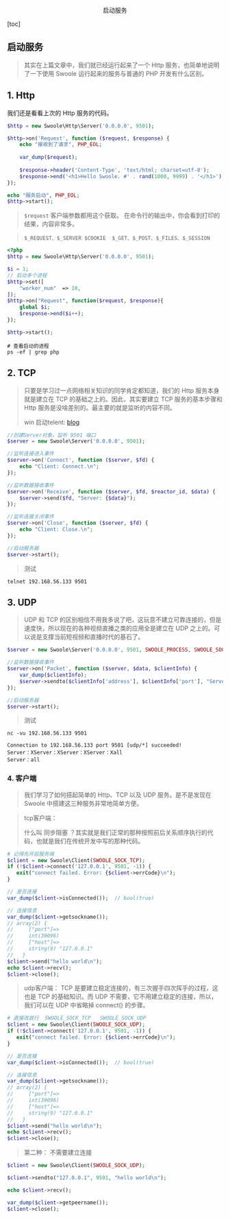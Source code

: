 <center>启动服务</center>





[toc]





## 启动服务

> 其实在上篇文章中，我们就已经运行起来了一个 Http 服务，也简单地说明了一下使用 Swoole 运行起来的服务与普通的 PHP 开发有什么区别。





## 1. Http

我们还是看看上次的 Http 服务的代码。

```php
$http = new Swoole\Http\Server('0.0.0.0', 9501);

$http->on('Request', function ($request, $response) {
    echo "接收到了请求", PHP_EOL;
    
    var_dump($request);
    
    $response->header('Content-Type', 'text/html; charset=utf-8');
    $response->end('<h1>Hello Swoole. #' . rand(1000, 9999) . '</h1>');
});

echo "服务启动", PHP_EOL;
$http->start();
```

> `$request` 客户端参数都用这个获取。 在命令行的输出中，你会看到打印的结果，内容非常多。

>  `$_REQUEST、$_SERVER $COOKIE  $_GET、$_POST、$_FILES、$_SESSION`

```php
<?php
$http = new Swoole\Http\Server('0.0.0.0', 9501);

$i = 1;
// 启动多个进程
$http->set([
    "worker_num"  => 10,
]);
$http->on("Request", function($request, $response){
    global $i;
    $response->end($i++);
});

$http->start();
```

```shell
# 查看启动的进程
ps -ef | grep php
```





## 2. TCP

> 只要是学习过一点网络相关知识的同学肯定都知道，我们的 Http 服务本身就是建立在 TCP 的基础之上的。因此，其实要建立 TCP 服务的基本步骤和 Http 服务是没啥差别的。最主要的就是监听的内容不同。
>
> win 启动telent: [blog](https://blog.csdn.net/m0_46015143/article/details/119379275)

```php
//创建Server对象，监听 9501 端口
$server = new Swoole\Server('0.0.0.0', 9501);

//监听连接进入事件
$server->on('Connect', function ($server, $fd) {
    echo "Client: Connect.\n";
});

//监听数据接收事件
$server->on('Receive', function ($server, $fd, $reactor_id, $data) {
    $server->send($fd, "Server: {$data}");
});

//监听连接关闭事件
$server->on('Close', function ($server, $fd) {
    echo "Client: Close.\n";
});

//启动服务器
$server->start();
```

> 测试

```shell
telnet 192.168.56.133 9501
```





## 3. UDP

> UDP 和 TCP 的区别相信不用我多说了吧，这玩意不建立可靠连接的，但是速度快，所以现在的各种视频直播之类的应用全是建立在 UDP 之上的。可以说是支撑当前短视频和直播时代的基石了。

```php
$server = new Swoole\Server('0.0.0.0', 9501, SWOOLE_PROCESS, SWOOLE_SOCK_UDP);

//监听数据接收事件
$server->on('Packet', function ($server, $data, $clientInfo) {
    var_dump($clientInfo);
    $server->sendto($clientInfo['address'], $clientInfo['port'], "Server：{$data}");
});

//启动服务器
$server->start();
```

> 测试

```shell
nc -vu 192.168.56.133 9501

Connection to 192.168.56.133 port 9501 [udp/*] succeeded!
Server：XServer：XServer：XServer：Xall
Server：all
```









### 4. 客户端

> 我们学习了如何搭起简单的 Http、TCP 以及 UDP 服务。是不是发现在 Swoole 中搭建这三种服务非常地简单方便。

> tcp客户端： 
>
> 什么叫 同步阻塞 ？其实就是我们正常的那种按照前后关系顺序执行的代码，也就是我们在传统开发中写的那种代码。

```php
# 记得先开启服务端
$client = new Swoole\Client(SWOOLE_SOCK_TCP);
if (!$client->connect('127.0.0.1', 9501, -1)) {
   exit("connect failed. Error: {$client->errCode}\n");
}

// 是否连接
var_dump($client->isConnected());  // bool(true)

// 连接信息
var_dump($client->getsockname());
// array(2) {
//     ["port"]=>
//     int(39096)
//     ["host"]=>
//     string(9) "127.0.0.1"
//   }
$client->send("hello world\n");
echo $client->recv();
$client->close();
```



> udp客户端： TCP 是要建立稳定连接的，有三次握手四次挥手的过程，这也是 TCP 的基础知识。而 UDP 不需要，它不用建立稳定的连接，所以，我们可以在 UDP 中省略掉 connect() 的步骤。

```php
# 直接改就行  SWOOLE_SOCK_TCP   SWOOLE_SOCK_UDP
$client = new Swoole\Client(SWOOLE_SOCK_UDP);
if (!$client->connect('127.0.0.1', 9501, -1)) {
   exit("connect failed. Error: {$client->errCode}\n");
}

// 是否连接
var_dump($client->isConnected());  // bool(true)

// 连接信息
var_dump($client->getsockname());
// array(2) {
//     ["port"]=>
//     int(39096)
//     ["host"]=>
//     string(9) "127.0.0.1"
//   }
$client->send("hello world\n");
echo $client->recv();
$client->close();
```

> 第二种： 不需要建立连接

```php
$client = new Swoole\Client(SWOOLE_SOCK_UDP);

$client->sendto("127.0.0.1", 9501, "hello world\n");

echo $client->recv();

var_dump($client->getpeername());
$client->close();
```

















